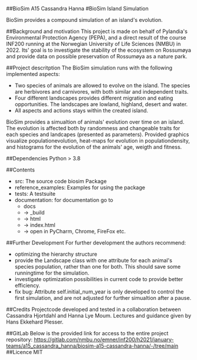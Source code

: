 ##BioSim A15 Cassandra Hanna
#BioSim Island Simulation

BioSim provides a compound simulation of an island's evolution.

##Background and motivation
This project is made on behalf of Pylandia's Environmental Protection Agency (PEPA), 
and a direct result of the course INF200 running at the Norwegian University of Life Sciences
(NMBU) in 2022. Its' goal is to investigate the stability of the ecosystem on Rossumøya and
provide data on possible preservation of Rossumøya as a nature park.

##Project descritption
The BioSim simulation runs with the following implemented aspects:
* Two species of animals are allowed to evolve on the island. 
The species are herbivores and carnivores, with both similar and independent traits.
* Four different landscapes provides different migration and 
eating opportunities. The landscapes are lowland, highland, desert and water.
* All aspects and actions stays within the created island.

BioSim provides a simualtion of animals' evolution over time on an island.
The evolution is affected both by randomness and changeable traits for each species 
and landcapes (presented as parameters).
Provided graphics visualize populationevolution, heat-maps for evolution in populationdensity,
and histograms for the evolution of the animals' age, weigth and fitness.

##Dependencies
Python > 3.8

##Contents
* src: The source code biosim Package
* reference_examples: Examples for using the package
* tests: A testsuite
* documentation: for documentation go to
    * docs
    * -> _build
    * -> html
    * -> index.html
    * -> open in PyCharm, Chrome, FireFox etc.

##Further Development
For further development the authors recommend:
* optimizing the hierarchy structure
* provide the Landscape class with one attribute for each animal's species
population, rather than one for both. This should save some runningtime for the simulation.
* investigate optimization possibilities in current code 
to provide better efficiency.
* fix bug: Attribute self.initial_num_year is only developed to control 
the first simulation, and are not adjusted for further simualtion after a pause.

##Credits
Projectcode developed and tested in a collaboration between Cassandra Hjortdahl and Hanna Lye Moum.
Lectures and guidance given by Hans Ekkehard Plesser.

##GitLab
Below is the provided link for access to the entire project repository:
https://gitlab.com/nmbu.no/emner/inf200/h2021/january-teams/a15_cassandra_hanna/biosim-a15-cassandra-hanna/-/tree/main
##Licence
MIT

